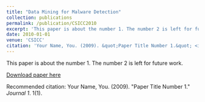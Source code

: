 ```yaml
---
title: "Data Mining for Malware Detection"
collection: publications
permalink: /publication/CSICC2010
excerpt: 'This paper is about the number 1. The number 2 is left for future work.'
date: 2010-01-01
venue: 'CSICC'
citation: 'Your Name, You. (2009). &quot;Paper Title Number 1.&quot; <i>Journal 1</i>. 1(1).'
---
```

This paper is about the number 1. The number 2 is left for future work.

[Download paper here](http://academicpages.github.io/files/paper1.pdf)

Recommended citation: Your Name, You. (2009). "Paper Title Number 1." <i>Journal 1</i>. 1(1).

